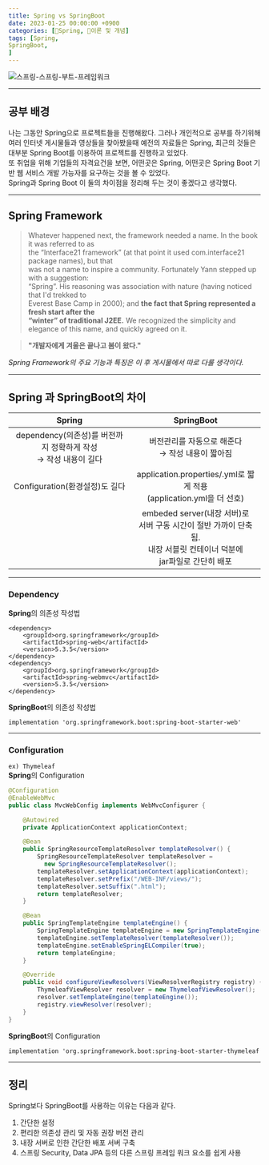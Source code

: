 ```yaml
---
title: Spring vs SpringBoot
date: 2023-01-25 00:00:00 +0900
categories: [🍃Spring, 🍃이론 및 개념]
tags: [Spring,
SpringBoot,
]     
---  
```

![스프링-스프링-부트-프레임워크](https://github.com/han-tomas/han-tomas.github.io/assets/124488773/98f9c52f-2c7d-47bb-927d-b92325b1ad08) 

---  
## 공부 배경  
나는 그동안 Spring으로 프로젝트들을 진행해왔다. 그러나 개인적으로 공부를 하기위해 여러 인터넷 게시물들과 영상들을 찾아봤을때 예전의 자료들은 Spring, 최근의 것들은 대부분 Spring Boot를 이용하여 프로젝트를 진행하고 있었다.  
또 취업을 위해 기업들의 자격요건을 보면, 어떤곳은 Spring, 어떤곳은 Spring Boot 기반 웹 서비스 개발 가능자를 요구하는 것을 볼 수 있었다.  
Spring과 Spring Boot 이 둘의 차이점을 정리해 두는 것이 좋겠다고 생각했다.  

---  
## Spring Framework
>Whatever happened next, the framework needed a name. In the book it was referred to as <br>the “Interface21 framework” (at that point it used com.interface21 package names), but that<br>was not a name to inspire a community. Fortunately Yann stepped up with a suggestion:<br>“Spring”. His reasoning was association with nature (having noticed that I'd trekked to <br>Everest Base Camp in 2000); and **the fact that Spring represented a fresh start after the<br>“winter” of traditional J2EE.** We recognized the simplicity and elegance of this name, and quickly agreed on it.  
  
>**"개발자에게 겨울은 끝나고 봄이 왔다."**  
  
*Spring Framework의 주요 기능과 특징은 이 후 게시물에서 따로 다룰 생각이다.*  

---  
## Spring 과 SpringBoot의 차이  

|Spring|SpringBoot|
|:---:|:---:|
|dependency(의존성)를 버전까지 정확하게 작성 <br> &rarr; 작성 내용이 길다 |버전관리를 자동으로 해준다 <br> &rarr; 작성 내용이 짧아짐|  
|Configuration(환경설정)도 길다|application.properties/.yml로 짧게 적용 <br> (application.yml을 더 선호)|  
||embeded server(내장 서버)로 <br> 서버 구동 시간이 절반 가까이 단축됨. <br> 내장 서블릿 컨테이너 덕분에 <br> jar파일로 간단히 배포|  

---
### Dependency  
**Spring**의 의존성 작성법  
```
<dependency>
    <groupId>org.springframework</groupId>
    <artifactId>spring-web</artifactId>
    <version>5.3.5</version>
</dependency>
<dependency>
    <groupId>org.springframework</groupId>
    <artifactId>spring-webmvc</artifactId>
    <version>5.3.5</version>
</dependency>
```
  
**SpringBoot**의 의존성 작성법  
```
implementation 'org.springframework.boot:spring-boot-starter-web'
```  
---  

### Configuration  
`ex) Thymeleaf`  
**Spring**의 Configuration
```java
@Configuration
@EnableWebMvc
public class MvcWebConfig implements WebMvcConfigurer {

    @Autowired
    private ApplicationContext applicationContext;

    @Bean
    public SpringResourceTemplateResolver templateResolver() {
        SpringResourceTemplateResolver templateResolver = 
          new SpringResourceTemplateResolver();
        templateResolver.setApplicationContext(applicationContext);
        templateResolver.setPrefix("/WEB-INF/views/");
        templateResolver.setSuffix(".html");
        return templateResolver;
    }

    @Bean
    public SpringTemplateEngine templateEngine() {
        SpringTemplateEngine templateEngine = new SpringTemplateEngine();
        templateEngine.setTemplateResolver(templateResolver());
        templateEngine.setEnableSpringELCompiler(true);
        return templateEngine;
    }

    @Override
    public void configureViewResolvers(ViewResolverRegistry registry) {
        ThymeleafViewResolver resolver = new ThymeleafViewResolver();
        resolver.setTemplateEngine(templateEngine());
        registry.viewResolver(resolver);
    }
}
```  
**SpringBoot**의 Configuration  
```
implementation 'org.springframework.boot:spring-boot-starter-thymeleaf
```
---  
## 정리  

Spring보다 SpringBoot를 사용하는 이유는 다음과 같다.
1. 간단한 설정  
2. 편리한 의존성 관리 및 자동 권장 버전 관리  
3. 내장 서버로 인한 간단한 배포 서버 구축  
4. 스프링 Security, Data JPA 등의 다른 스프링 프레임 워크 요소를 쉽게 사용
